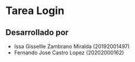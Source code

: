 # Tarea Login

## Desarrollado por

- Issa Gissellle Zambrano Miralda (20192001497)
- Fernando Jose Castro Lopez (20202000162)

